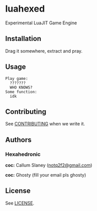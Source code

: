 # luahexed
Experimental LuaJIT Game Engine

## Installation

Drag it somewhere, extract and pray.

## Usage

```
Play game:
  ???????
  WHO KNOWS?
Some function:
  idk
```

## Contributing

See [CONTRIBUTING](CONTRIBUTING.md) when we write it.

## Authors

### Hexahedronic

  **coc:** Callum Slaney (notq2f2@gmail.com)

  **coc:** Ghosty (fill your email pls ghosty)

## License

See [LICENSE](LICENSE).